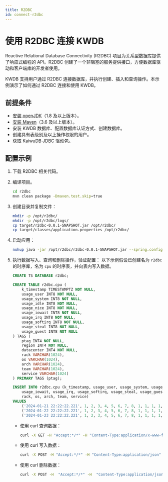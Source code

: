 ```yaml
---
title: R2DBC
id: connect-r2dbc
---
```


# 使用 R2DBC 连接 KWDB

Reactive Relational Database Connectivity (R2DBC) 项目为关系型数据库提供了响应式编程的 API。R2DBC 创建了一个非阻塞的服务提供接口，方便数据库驱动和客户端库的开发者使用。

KWDB 支持用户通过 R2DBC 连接数据库，并执行创建、插入和查询操作。本示例演示了如何通过 R2DBC 连接和使用 KWDB。

## 前提条件

- [安装 openJDK](https://openjdk.org/install/)（1.8 及以上版本）。
- [安装 Maven](https://maven.apache.org/install.html)（3.6 及以上版本）。
- 安装 KWDB 数据库、配置数据库认证方式、创建数据库。
- 创建具有表级别及以上操作权限的用户。
- 获取 KaiwuDB JDBC 驱动包。

## 配置示例

1. 下载 R2DBC 相关代码。

2. 编译项目。

    ```bash
    cd r2dbc
    mvn clean package -Dmaven.test.skip=true
    ```

3. 创建目录并复制文件：

    ```bash
    mkdir -p /opt/r2dbc/
    mkdir -p /opt/r2dbc/logs/
    cp target/r2dbc-0.0.1-SNAPSHOT.jar /opt/r2dbc/
    cp target/classes/application.properties /opt/r2dbc/
    ```

4. 启动应用：

    ```bash
    nohup java -jar /opt/r2dbc/r2dbc-0.0.1-SNAPSHOT.jar --spring.config.location=/opt/r2dbc/application.properties --server.port=8090 > /opt/r2dbc/logs/output.log 2>&1 &
    ```

5. 执行数据写入、查询和删除操作，验证配置：
    以下示例假设已创建名为 `r2dbc` 的时序库，名为 `cpu` 的时序表，并向表内写入数据。

    ```sql
    CREATE TS DATABASE r2dbc;

    CREATE TABLE r2dbc.cpu (
        k_timestamp TIMESTAMPTZ NOT NULL,
        usage_user INT8 NOT NULL,
        usage_system INT8 NOT NULL,
        usage_idle INT8 NOT NULL,
        usage_nice INT8 NOT NULL,
        usage_iowait INT8 NOT NULL,
        usage_irq INT8 NOT NULL,
        usage_softirq INT8 NOT NULL,
        usage_steal INT8 NOT NULL,
        usage_guest INT8 NOT NULL
    ) TAGS (
        ptag INT4 NOT NULL,
        region INT4 NOT NULL,
        datacenter INT4 NOT NULL,
        rack VARCHAR(1024),
        os VARCHAR(1024),
        arch VARCHAR(1024),
        team VARCHAR(1024),
        service VARCHAR(1024)
    ) PRIMARY TAGS (ptag);

    INSERT INTO r2dbc.cpu (k_timestamp, usage_user, usage_system, usage_idle, usage_nice,
        usage_iowait, usage_irq, usage_softirq, usage_steal, usage_guest, ptag, region, datacenter,
        rack, os, arch, team, service)
    VALUES
        ('2024-01-21 22:22:22.221', 1, 2, 3, 4, 5, 6, 7, 8, 1, 1, 1, 1, '2', '2', '2', '2', '2'),
        ('2024-01-22 22:22:22.221', 1, 2, 3, 4, 5, 6, 7, 8, 1, 1, 1, 1, '2', '2', '2', '2', '2'),
        ('2024-01-23 22:22:22.221', 1, 2, 3, 4, 5, 6, 7, 8, 1, 1, 1, 1, '2', '2', '2', '2', '2');
    ```

    - 使用 curl 查询数据：

        ```bash
        curl -X GET -H "Accept:*/*" -H "Content-Type:application/x-www-form-urlencoded" "http://localhost:8090/r2dbc/cpus/1?end=1706106142221&start=1705760542221"
        ```

    - 使用 curl 写入数据：

        ```bash
        curl -X POST -H "Accept:*/*" -H "Content-Type:application/json" -d "{\"arch\":\"\",\"dataCenter\":2,\"id\":2,\"os\":\"\",\"rack\":\"\",\"region\":2,\"service\":\"\",\"team\":\"\",\"time\":1722579427867,\"usageGuest\":1,\"usageIdle\":1,\"usageIoWait\":1,\"usageIrq\":1,\"usageNice\":1,\"usageSoftIrq\":1,\"usageSteal\":1,\"usageSystem\":1,\"usageUser\":1}" "http://localhost:8090/r2dbc/cpu"
        ```

    - 使用 curl 删除数据：

        ```bash
        curl -X POST -H  "Accept:*/*" -H  "Content-Type:application/json" -d "{\"id\":1,\"time\":1722579427867}" "http://localhost:8090/r2dbc/cpu/delete"
        ```